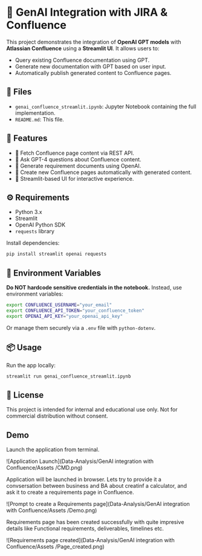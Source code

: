 # 🧠 GenAI Integration with JIRA & Confluence

This project demonstrates the integration of **OpenAI GPT models** with **Atlassian Confluence** using a **Streamlit UI**. It allows users to:

- Query existing Confluence documentation using GPT.
- Generate new documentation with GPT based on user input.
- Automatically publish generated content to Confluence pages.

## 📂 Files

- `genai_confluence_streamlit.ipynb`: Jupyter Notebook containing the full implementation.
- `README.md`: This file.

## 🚀 Features

- 🔐 Fetch Confluence page content via REST API.
- 🤖 Ask GPT-4 questions about Confluence content.
- 📝 Generate requirement documents using OpenAI.
- 📄 Create new Confluence pages automatically with generated content.
- 🎨 Streamlit-based UI for interactive experience.

## ⚙️ Requirements

- Python 3.x
- Streamlit
- OpenAI Python SDK
- `requests` library

Install dependencies:

```bash
pip install streamlit openai requests
```

## 🔑 Environment Variables

**Do NOT hardcode sensitive credentials in the notebook.** Instead, use environment variables:

```bash
export CONFLUENCE_USERNAME="your_email"
export CONFLUENCE_API_TOKEN="your_confluence_token"
export OPENAI_API_KEY="your_openai_api_key"
```

Or manage them securely via a `.env` file with `python-dotenv`.


## 📦 Usage

Run the app locally:

```bash
streamlit run genai_confluence_streamlit.ipynb
```

## 📎 License

This project is intended for internal and educational use only. Not for commercial distribution without consent.

## Demo 

Launch the application from terminal.

![Application Launch](Data-Analysis/GenAI integration with Confluence/Assets
/CMD.png)

Application will be launched in browser. Lets try to provide it a convsersation between business and BA about creatinf a calculator, and ask it to create a requirements page in Confluence.

![Prompt to create a Requirements page](Data-Analysis/GenAI integration with Confluence/Assets
/Demo.png)

Requirements page has been created successfully with quite impresive details like Functional requirements, deliverables, timelines etc.

![Requirements page created](Data-Analysis/GenAI integration with Confluence/Assets
/Page_created.png)
